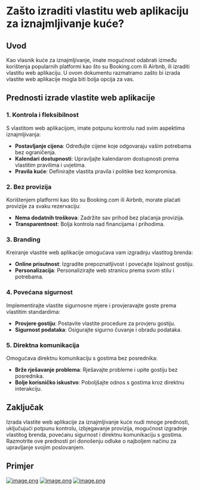 # Zašto izraditi vlastitu web aplikaciju za iznajmljivanje kuće?

## Uvod
Kao vlasnik kuće za iznajmljivanje, imate mogućnost odabrati između korištenja popularnih platformi kao što su Booking.com ili Airbnb, ili izraditi vlastitu web aplikaciju. U ovom dokumentu razmatramo zašto bi izrada vlastite web aplikacije mogla biti bolja opcija za vas.

## Prednosti izrade vlastite web aplikacije

### 1. Kontrola i fleksibilnost
S vlastitom web aplikacijom, imate potpunu kontrolu nad svim aspektima iznajmljivanja:
- **Postavljanje cijena**: Određujte cijene koje odgovaraju vašim potrebama bez ograničenja.
- **Kalendari dostupnosti**: Upravljajte kalendarom dostupnosti prema vlastitim pravilima i uvjetima.
- **Pravila kuće**: Definirajte vlastita pravila i politike bez kompromisa.

### 2. Bez provizija
Korištenjem platformi kao što su Booking.com ili Airbnb, morate plaćati provizije za svaku rezervaciju:
- **Nema dodatnih troškova**: Zadržite sav prihod bez plaćanja provizija.
- **Transparentnost**: Bolja kontrola nad financijama i prihodima.

### 3. Branding
Kreiranje vlastite web aplikacije omogućava vam izgradnju vlastitog brenda:
- **Online prisutnost**: Izgradite prepoznatljivost i povećajte lojalnost gostiju.
- **Personalizacija**: Personalizirajte web stranicu prema svom stilu i potrebama.

### 4. Povećana sigurnost
Implementirajte vlastite sigurnosne mjere i provjeravajte goste prema vlastitim standardima:
- **Provjere gostiju**: Postavite vlastite procedure za provjeru gostiju.
- **Sigurnost podataka**: Osigurajte sigurno čuvanje i obradu podataka.

### 5. Direktna komunikacija
Omogućava direktnu komunikaciju s gostima bez posrednika:
- **Brže rješavanje problema**: Rješavajte probleme i upite gostiju bez posrednika.
- **Bolje korisničko iskustvo**: Poboljšajte odnos s gostima kroz direktnu interakciju.

## Zaključak
Izrada vlastite web aplikacije za iznajmljivanje kuće nudi mnoge prednosti, uključujući potpunu kontrolu, izbjegavanje provizija, mogućnost izgradnje vlastitog brenda, povećanu sigurnost i direktnu komunikaciju s gostima. Razmotrite ove prednosti pri donošenju odluke o najboljem načinu za upravljanje svojim poslovanjem.

## Primjer

[![image.png](https://i.postimg.cc/2jqGZj7h/image.png)](https://postimg.cc/w3pDKpPj)
[![image.png](https://i.postimg.cc/K8bDwPSD/image.png)](https://postimg.cc/dLWCTT0h)
[![image.png](https://i.postimg.cc/fRW0YBQp/image.png)](https://postimg.cc/vcjBs7Bt)


